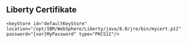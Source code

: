 ## Liberty Certifikate 

    <keyStore id="defaultKeyStore" location="/opt/IBM/WebSphere/Liberty/java/8.0/jre/bin/mycert.p12" password="{xor}MyPassword" type="PKCS12"/>